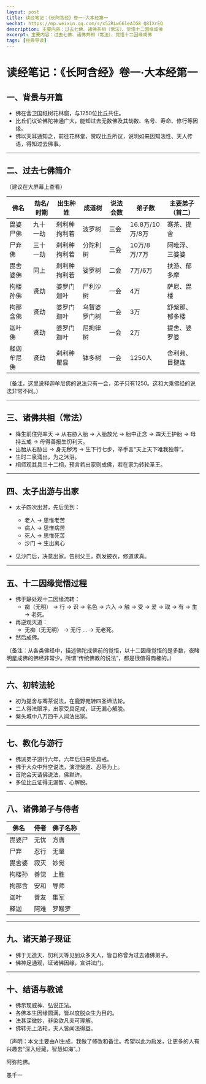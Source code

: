 ```yaml
---
layout: post
title: 读经笔记：《长阿含经》卷一·大本经第一
wechat: https://mp.weixin.qq.com/s/x52RLw66leAIG8_Q8IXrEQ
description: 主要内容：过去七佛、诸佛共相（常法）、觉悟十二因缘成佛
excerpt: 主要内容：过去七佛、诸佛共相（常法）、觉悟十二因缘成佛
tags: [经典导读]
---
```


# 读经笔记：《长阿含经》卷一·大本经第一

## 一、背景与开篇

* 佛在舍卫国祇树花林窟，与1250位比丘共住。
* 比丘们议论佛陀神通广大，能知过去无数佛及其劫数、名号、寿命、修行等因缘。
* 佛以天耳通知之，前往花林堂，赞叹比丘所议，说明如来因知法性、天人传语，得知过去佛事。

---

## 二、过去七佛简介

（建议在大屏幕上查看）

| 佛名    | 劫名/时期 | 出生种姓   | 成道树    | 说法会数 | 弟子数          | 主要弟子（首二） |
| ----- | ----- | ------ | ------ | ---- | ------------ | -------- |
| 毘婆尸佛  | 九十一劫  | 刹利种拘利若 | 波罗树    | 三会   | 16.8万/10万/8万 | 骞茶、提舍    |
| 尸弃佛   | 三十一劫  | 刹利种拘利若 | 分陀利树   | 三会   | 10万/8万/7万    | 阿毗浮、三婆婆  |
| 毘舍婆佛  | 同上    | 刹利种拘利若 | 娑罗树    | 二会   | 7万/6万        | 扶游、郁多摩   |
| 拘楼孙佛  | 贤劫    | 婆罗门迦叶  | 尸利沙树   | 一会   | 4万           | 萨尼、毘楼    |
| 拘那含佛  | 贤劫    | 婆罗门迦叶  | 乌暂婆罗门树 | 一会   | 3万           | 舒槃那、郁多楼  |
| 迦叶佛   | 贤劫    | 婆罗门迦叶  | 尼拘律树   | 一会   | 2万           | 提舍、婆罗婆   |
| 释迦牟尼佛 | 贤劫    | 刹利种瞿昙  | 钵多树    | 一会   | 1250人        | 舍利弗、目揵连  |

（备注，这里说释迦牟尼佛的说法只有一会，弟子只有1250。这和大乘佛经的说法非常不同。）

---

## 三、诸佛共相（常法）

* 降生前住兜率天 → 从右胁入胎 → 入胎放光 → 胎中正念 → 四天王护胎 → 母持五戒 → 母得善报生忉利天。
* 出胎从右胁出 → 身无秽污 → 生下行七步，举手言“天上天下唯我独尊”。
* 生时二泉涌出，为之沐浴。
* 相师观其具三十二相，预言若出家则成佛，若在家为转轮圣王。

---

## 四、太子出游与出家

* 太子四次出游，先后见到：

  * 老人 → 思惟老苦
  * 病人 → 思惟病苦
  * 死人 → 思惟死苦
  * 沙门 → 生出离心
* 见沙门后，决意出家。告别父王，剃发披衣，修道求真。

---

## 五、十二因缘觉悟过程

* 佛于静处观十二因缘流转：
  * 痴（无明） → 行 → 识 → 名色 → 六入 → 触 → 受 → 爱 → 取 → 有 → 生 → 老死。
* 再逆观灭道：
  * 无痴（无无明） → 无行 …  → 无老死。
* 然后成佛。

（备注：从各类佛经中，描述佛陀成佛前的觉悟，以十二因缘觉悟的是多数，夜睹明星成佛的佛经非常少。所谓“传统佛教的说法”，都是很值得商榷的。）

---

## 六、初转法轮

* 初为提舍与骞茶说法，在鹿野苑转四圣谛法轮。
* 二人得法眼净，出家受具足戒，证无漏心解脱。
* 槃头城中八万四千人闻法出家。

---

## 七、教化与游行

* 佛派弟子游行六年，六年后归来受具戒。
* 佛于大众中升空说法，演涅槃道、忍辱为上。
* 首陀会天请佛说法，佛默许。
* 多位比丘证得无漏智、心解脱。

---

## 八、诸佛弟子与侍者

| 佛名  | 侍者 | 佛子名称 |
| --- | -- | ---- |
| 毘婆尸 | 无忧 | 方膺   |
| 尸弃  | 忍行 | 无量   |
| 毘舍婆 | 寂灭 | 妙觉   |
| 拘楼孙 | 善觉 | 上胜   |
| 拘那含 | 安和 | 导师   |
| 迦叶  | 善友 | 集军   |
| 释迦  | 阿难 | 罗睺罗  |

---

## 九、诸天弟子现证

* 佛于无造天、忉利天等见到众多天人，皆自称曾为过去诸佛弟子。
* 佛神足通观，证诸佛因缘，宣讲法门。

---

## 十、结语与教诫

* 佛示现威神、弘说正法。
* 各佛本生因缘圆满，皆以度脱众生为目的。
* 法甚深微妙，非染欲凡夫可理解。
* 佛转无上法轮，天人皆闻法得益。

（声明：本文主要由AI生成，我做了修改和备注。希望以此为启发，让更多的人有兴趣去“深入经藏，智慧如海”。）

阿弥陀佛。

愚千一

